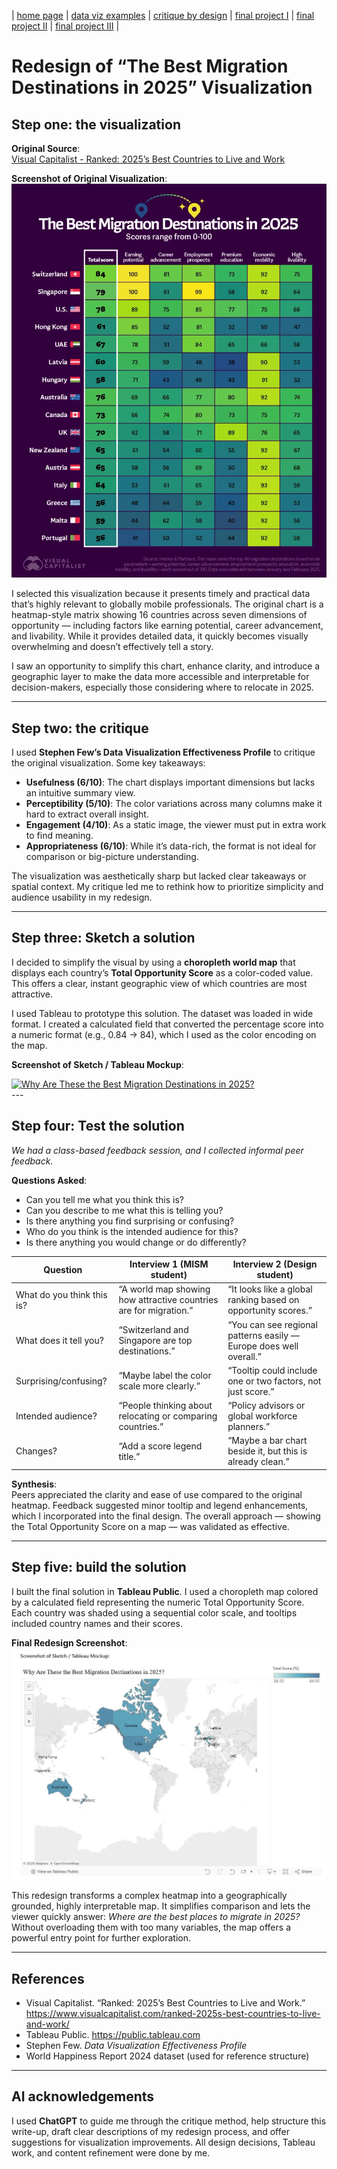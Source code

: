 | [home page](https://smadinen7.github.io/saipranav_tswd-portfolio/) | [data viz examples](dataviz-examples) | [critique by design](critique-by-design) | [final project I](final-project-part-one) | [final project II](final-project-part-two) | [final project III](final-project-part-three) |

# Redesign of “The Best Migration Destinations in 2025” Visualization

## Step one: the visualization

**Original Source**:  
[Visual Capitalist - Ranked: 2025’s Best Countries to Live and Work](https://www.visualcapitalist.com/ranked-2025s-best-countries-to-live-and-work/)

**Screenshot of Original Visualization**:  
![Original Visualization](./images/initial_graph.webp)  

I selected this visualization because it presents timely and practical data that’s highly relevant to globally mobile professionals. The original chart is a heatmap-style matrix showing 16 countries across seven dimensions of opportunity — including factors like earning potential, career advancement, and livability. While it provides detailed data, it quickly becomes visually overwhelming and doesn’t effectively tell a story.

I saw an opportunity to simplify this chart, enhance clarity, and introduce a geographic layer to make the data more accessible and interpretable for decision-makers, especially those considering where to relocate in 2025.

---

## Step two: the critique

I used **Stephen Few’s Data Visualization Effectiveness Profile** to critique the original visualization. Some key takeaways:

- **Usefulness (6/10)**: The chart displays important dimensions but lacks an intuitive summary view.
- **Perceptibility (5/10)**: The color variations across many columns make it hard to extract overall insight.
- **Engagement (4/10)**: As a static image, the viewer must put in extra work to find meaning.
- **Appropriateness (6/10)**: While it’s data-rich, the format is not ideal for comparison or big-picture understanding.

The visualization was aesthetically sharp but lacked clear takeaways or spatial context. My critique led me to rethink how to prioritize simplicity and audience usability in my redesign.

---

## Step three: Sketch a solution

I decided to simplify the visual by using a **choropleth world map** that displays each country’s **Total Opportunity Score** as a color-coded value. This offers a clear, instant geographic view of which countries are most attractive.

I used Tableau to prototype this solution. The dataset was loaded in wide format. I created a calculated field that converted the percentage score into a numeric format (e.g., 0.84 → 84), which I used as the color encoding on the map.

**Screenshot of Sketch / Tableau Mockup**:  
<div class='tableauPlaceholder' id='viz1743589716935' style='position: relative'><noscript><a href='#'><img alt='Why Are These the Best Migration Destinations in 2025? ' src='https:&#47;&#47;public.tableau.com&#47;static&#47;images&#47;Bo&#47;Book1partly&#47;Sheet1&#47;1_rss.png' style='border: none' /></a></noscript><object class='tableauViz'  style='display:none;'><param name='host_url' value='https%3A%2F%2Fpublic.tableau.com%2F' /> <param name='embed_code_version' value='3' /> <param name='site_root' value='' /><param name='name' value='Book1partly&#47;Sheet1' /><param name='tabs' value='no' /><param name='toolbar' value='yes' /><param name='static_image' value='https:&#47;&#47;public.tableau.com&#47;static&#47;images&#47;Bo&#47;Book1partly&#47;Sheet1&#47;1.png' /> <param name='animate_transition' value='yes' /><param name='display_static_image' value='yes' /><param name='display_spinner' value='yes' /><param name='display_overlay' value='yes' /><param name='display_count' value='yes' /><param name='language' value='en-US' /><param name='filter' value='publish=yes' /></object></div>                
<script type='text/javascript'>                    
  var divElement = document.getElementById('viz1743589716935');                    
  var vizElement = divElement.getElementsByTagName('object')[0];                    
  vizElement.style.width='100%';vizElement.style.height=(divElement.offsetWidth*0.75)+'px';
  var scriptElement = document.createElement('script');
  scriptElement.src = 'https://public.tableau.com/javascripts/api/viz_v1.js';
  vizElement.parentNode.insertBefore(scriptElement, vizElement);
</script>
---

## Step four: Test the solution

_We had a class-based feedback session, and I collected informal peer feedback._

**Questions Asked**:

- Can you tell me what you think this is?
- Can you describe to me what this is telling you?
- Is there anything you find surprising or confusing?
- Who do you think is the intended audience for this?
- Is there anything you would change or do differently?

| Question | Interview 1 (MISM student) | Interview 2 (Design student) |
|----------|-----------------------------|-------------------------------|
| What do you think this is? | “A world map showing how attractive countries are for migration.” | “It looks like a global ranking based on opportunity scores.” |
| What does it tell you? | “Switzerland and Singapore are top destinations.” | “You can see regional patterns easily — Europe does well overall.” |
| Surprising/confusing? | “Maybe label the color scale more clearly.” | “Tooltip could include one or two factors, not just score.” |
| Intended audience? | “People thinking about relocating or comparing countries.” | “Policy advisors or global workforce planners.” |
| Changes? | “Add a score legend title.” | “Maybe a bar chart beside it, but this is already clean.” |

**Synthesis**:  
Peers appreciated the clarity and ease of use compared to the original heatmap. Feedback suggested minor tooltip and legend enhancements, which I incorporated into the final design. The overall approach — showing the Total Opportunity Score on a map — was validated as effective.

---

## Step five: build the solution

I built the final solution in **Tableau Public**. I used a choropleth map colored by a calculated field representing the numeric Total Opportunity Score. Each country was shaded using a sequential color scale, and tooltips included country names and their scores.

**Final Redesign Screenshot**:  
![Final Visualization](./images/graph_final.JPG)

This redesign transforms a complex heatmap into a geographically grounded, highly interpretable map. It simplifies comparison and lets the viewer quickly answer: *Where are the best places to migrate in 2025?* Without overloading them with too many variables, the map offers a powerful entry point for further exploration.

---

## References

- Visual Capitalist. “Ranked: 2025’s Best Countries to Live and Work.”  
  https://www.visualcapitalist.com/ranked-2025s-best-countries-to-live-and-work/
- Tableau Public. https://public.tableau.com
- Stephen Few. *Data Visualization Effectiveness Profile*
- World Happiness Report 2024 dataset (used for reference structure)

---

## AI acknowledgements

I used **ChatGPT** to guide me through the critique method, help structure this write-up, draft clear descriptions of my redesign process, and offer suggestions for visualization improvements. All design decisions, Tableau work, and content refinement were done by me.

